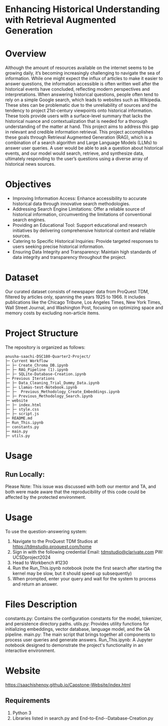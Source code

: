 # Enhancing Historical Understanding with Retrieval Augmented Generation

# Overview

Although the amount of resources available on the internet seems to be growing daily, it’s becoming increasingly challenging to navigate the sea of information. While one might expect the influx of articles to make it easier to answer questions, the information accessible is often written well after the historical events have concluded, reflecting modern perspectives and interpretations. When answering historical questions, people often tend to rely on a simple Google search, which leads to websites such as Wikipedia. These sites can be problematic due to the unreliability of sources and the tendency to project 21st-century viewpoints onto historical information. These tools provide users with a surface-level summary that lacks the historical nuance and contextualization that is needed for a thorough understanding of the matter at hand. This project aims to address this gap in relevant and credible information retrieval. This project accomplishes these goals through Retrieval Augmented Generation (RAG), which is a combination of a search algorithm and Large Language Models (LLMs) to answer user queries. A user would be able to ask a question about historical events, and our model would search, retrieve, and synthesize data, ultimately responding to the user’s questions using a diverse array of historical news sources. 


# Objectives
- Improving Information Access: Enhance accessibility to accurate historical data through innovative search methodologies.
- Addressing Search Engine Limitations: Offer a reliable source of historical information, circumventing the limitations of conventional search engines.
- Providing an Educational Tool: Support educational and research initiatives by delivering comprehensive historical context and reliable sources.
- Catering to Specific Historical Inquiries: Provide targeted responses to users seeking precise historical information.
- Ensuring Data Integrity and Transparency: Maintain high standards of data integrity and transparency throughout the project.

# Dataset
Our curated dataset consists of newspaper data from ProQuest TDM, filtered by articles only, spanning the years 1925 to 1966. It includes publications like the Chicago Tribune, Los Angeles Times, New York Times, Wall Street Journal, and Washington Post, focusing on optimizing space and memory costs by excluding non-article items.


# Project Structure
The repository is organized as follows:
```
anusha-saachi-DSC180-Quarter2-Project/
├─ Current Workflow
├─ ├─ Create_Chroma_DB.ipynb
├─ ├─ RAG_Pipeline (1).ipynb
├─ ├─ SQLite-Database-Creation.ipynb
├─ Previous Iterations
├─ ├─ Data_Cleaning_Trial_Dummy_Data.ipynb
├─ ├─ Llamas-test-Notebook.ipynb
├─ ├─  Previous_Methodology_Create_Embeddings.ipynb
├─ ├─ Previous_Methodology_Search.ipynb
├─ website
├─ ├─ index.html
├─ ├─ style.css
├─ ├─ script.js
├─ README.md
├─ Run_This.ipynb
├─ constants.py
├─ main.py
├─ utils.py

```

# Usage

## Run Locally: 
Please Note: This issue was discussed with both our mentor and TA, and both were made aware that the reproducibility of this code could be affected by the protected environment.

# Usage
To use the question-answering system:

1. Navigate to the ProQuest TDM Studios at https://tdmstudio.proquest.com/home 
2. Sign in with the following credential
    Email: tdmstudio@clarivate.com
    PW:  UCSDproject2024
4. Head to Workbench #1230
5. Run the Run_This.ipynb notebook (note the first search after starting the kernel may be slow, but it should speed up subsequently)
6. When prompted, enter your query and wait for the system to process and return an answer.

# Files Description
constants.py: Contains the configuration constants for the model, tokenizer, and persistence directory paths.
utils.py: Provides utility functions for initializing embeddings, vector database, language model, and the QA pipeline.
main.py: The main script that brings together all components to process user queries and generate answers.
Run_This.ipynb: A Jupyter notebook designed to demonstrate the project's functionality in an interactive environment.

# Website

https://saachishenoy.github.io/Capstone-Website/index.html

## Requirements
1) Python 3
2) Libraries listed in search.py and End-to-End--Database-Creation.py
